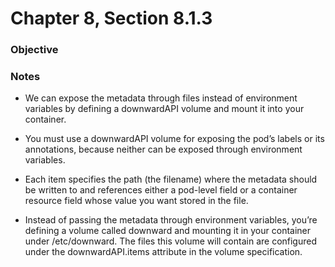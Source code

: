 # Chapter 8, Section 8.1.3

### Objective

### Notes
* We can expose the metadata through files instead of environment variables by defining a downwardAPI volume and mount it into your container.

* You must use a downwardAPI volume for exposing the pod’s labels or its annotations, because neither can be exposed through environment variables.

* Each item specifies the path (the filename) where the metadata should be written to and references either a pod-level field or a container resource field whose value you want stored in the file.

* Instead of passing the metadata through environment variables, you’re defining a volume called downward and mounting it in your container under /etc/downward. The files this volume will contain are configured under the downwardAPI.items attribute in the volume specification.

